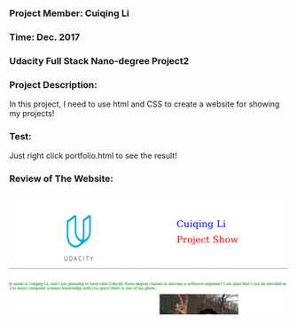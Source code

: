 ### Project Member: Cuiqing Li
### Time: Dec. 2017
### Udacity Full Stack Nano-degree Project2

### Project Description:
In this project, I need to use html and CSS to create a website for showing my projects!

### Test:
Just right click portfolio.html to see the result! 

### Review of The Website:
![png](photo/review.png)

